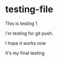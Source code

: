 # testing-file
This is testing 1


i'm testing for git push.

I hope it works now


it's my final  testing